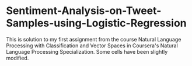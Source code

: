 # Sentiment-Analysis-on-Tweet-Samples-using-Logistic-Regression

This is solution to my first assignment from the course Natural Language Processing with Classification and Vector Spaces in Coursera's Natural Language Processing Specialization. Some cells have been slightly modified.
